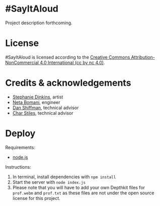 # #SayItAloud
Project description forthcoming.

# License
#SayItAloud is licensed according to the [Creative Commons Attribution-NonCommercial 4.0 International (cc by nc 4.0)](https://creativecommons.org/licenses/by-nc/4.0/legalcode).

# Credits & acknowledgements
- [Stephanie Dinkins](http://stephaniedinkins.com), artist
- [Neta Bomani](https://netabomani.com), engineer
- [Dan Shiffman](https://shiffman.net/), technical advisor
- [Char Stiles](http://charstiles.com/), technical advisor

# Deploy
Requirements:
- [node.js](https://nodejs.org/en/)

Instructions:
1. In terminal, install dependencies with `npm install`
2. Start the server with `node index.js`
3. Please note that you will have to add your own Depthkit files for `prof.webm` and `prof.txt` as these files are not under the open source license for this project.
